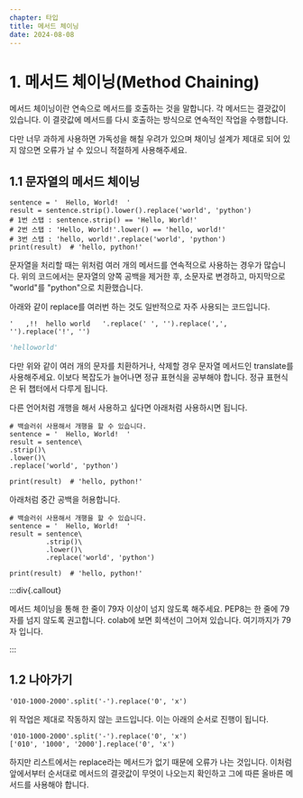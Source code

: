 ```yaml
---
chapter: 타입
title: 메서드 체이닝
date: 2024-08-08
---
```


# 1. 메서드 체이닝(Method Chaining)

메서드 체이닝이란 연속으로 메서드를 호출하는 것을 말합니다. 각 메서드는 결괏값이 있습니다. 이 결괏값에 메서드를 다시 호출하는 방식으로 연속적인 작업을 수행합니다.

다만 너무 과하게 사용하면 가독성을 해칠 우려가 있으며 채이닝 설계가 제대로 되어 있지 않으면 오류가 날 수 있으니 적절하게 사용해주세요.

## 1.1 문자열의 메서드 체이닝

```python-exec
sentence = '  Hello, World!  '
result = sentence.strip().lower().replace('world', 'python')
# 1번 스탭 : sentence.strip() == 'Hello, World!'
# 2번 스탭 : 'Hello, World!'.lower() == 'hello, world!'
# 3번 스탭 : 'hello, world!'.replace('world', 'python')
print(result)  # 'hello, python!'
```

문자열을 처리할 때는 위처럼 여러 개의 메서드를 연속적으로 사용하는 경우가 많습니다. 위의 코드에서는 문자열의 양쪽 공백을 제거한 후, 소문자로 변경하고, 마지막으로 "world"를 "python"으로 치환했습니다.

아래와 같이 replace를 여러번 하는 것도 일반적으로 자주 사용되는 코드입니다.

```python-exec
'   ,!!  hello world   '.replace(' ', '').replace(',', '').replace('!', '')
```

```python
'helloworld'
```

다만 위와 같이 여러 개의 문자를 치환하거나, 삭제할 경우 문자열 메서드인 translate를 사용해주세요. 이보다 복잡도가 늘어나면 정규 표현식을 공부해야 합니다. 정규 표현식은 뒤 챕터에서 다루게 됩니다.

다른 언어처럼 개행을 해서 사용하고 싶다면 아래처럼 사용하시면 됩니다.

```python-exec
# 백슬러쉬 사용해서 개행을 할 수 있습니다.
sentence = '  Hello, World!  '
result = sentence\
.strip()\
.lower()\
.replace('world', 'python')

print(result)  # 'hello, python!'
```

아래처럼 중간 공백을 허용합니다.

```python-exec
# 백슬러쉬 사용해서 개행을 할 수 있습니다.
sentence = '  Hello, World!  '
result = sentence\
         .strip()\
         .lower()\
         .replace('world', 'python')

print(result)  # 'hello, python!'
```

:::div{.callout}

메서드 체이닝을 통해 한 줄이 79자 이상이 넘지 않도록 해주세요. PEP8는 한 줄에 79자를 넘지 않도록 권고합니다. colab에 보면 회색선이 그어져 있습니다. 여기까지가 79자 입니다.

:::

## 1.2 나아가기

```python-exec
'010-1000-2000'.split('-').replace('0', 'x')
```

위 작업은 제대로 작동하지 않는 코드입니다. 이는 아래의 순서로 진행이 됩니다.

```python-exec
'010-1000-2000'.split('-').replace('0', 'x')
['010', '1000', '2000'].replace('0', 'x')
```

하지만 리스트에서는 replace라는 메서드가 없기 때문에 오류가 나는 것입니다. 이처럼 앞에서부터 순서대로 메서드의 결괏값이 무엇이 나오는지 확인하고 그에 따른 올바른 메서드를 사용해야 합니다.
